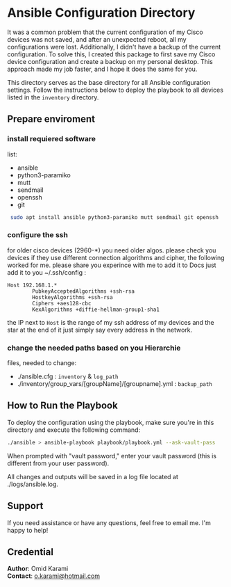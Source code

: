 # Ansible Configuration Directory
It was a common problem that the current configuration of my Cisco devices was not saved, and after an unexpected reboot, all my configurations were lost. Additionally, I didn't have a backup of the current configuration. To solve this, I created this package to first save my Cisco device configuration and create a backup on my personal desktop. This approach made my job faster, and I hope it does the same for you.

This directory serves as the base directory for all Ansible configuration settings. Follow the instructions below to deploy the playbook to all devices listed in the `inventory` directory.

## Prepare enviroment
### install requiered software
list:
- ansible
- python3-paramiko
- mutt
- sendmail
- openssh
- git

 ```bash
  sudo apt install ansible python3-paramiko mutt sendmail git openssh
 ```
### configure the ssh
for older cisco devices (2960-*) you need older algos. please check you devices if they use different connection algorithms and cipher, the following worked for me.
please share you experince with me to add it to Docs
just add it to you ~/.ssh/config :

``` ssh condig
Host 192.168.1.*
        PubkeyAcceptedAlgorithms +ssh-rsa
        HostkeyAlgorithms +ssh-rsa
        Ciphers +aes128-cbc
        KexAlgorithms +diffie-hellman-group1-sha1
```
the IP next to `Host` is the range of my ssh address of my devices and the star at the end of it just simply say every address in the network.

### change the needed paths based on you Hierarchie
files, needed to change:
- ./ansible.cfg : `inventory` & `log_path` 
- ./inventory/group_vars/[groupName]/[groupname].yml : `backup_path`

## How to Run the Playbook

To deploy the configuration using the playbook, make sure you're in this directory and execute the following command:

```bash
./ansible > ansible-playbook playbook/playbook.yml --ask-vault-pass
```
When prompted with "vault password," enter your vault password (this is different from your user password).

All changes and outputs will be saved in a log file located at ./logs/ansible.log.

## Support

If you need assistance or have any questions, feel free to email me. I'm happy to help!

## Credential

**Author**: Omid Karami  
**Contact**: [o.karami@hotmail.com](mailto:o.karami@hotmail.com)
